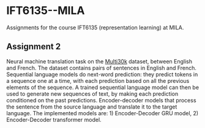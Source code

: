 # IFT6135--MILA
Assignments for the course IFT6135 (representation learning) at MILA.


## Assignment 2
Neural machine translation task on the [Multi30k](https://github.com/multi30k/datasetAssignment) dataset, between English and French.
The dataset contains pairs of sentences in English and French. Sequential language models do next-word prediction: they predict tokens in a sequence one at a time, with
each prediction based on all the previous elements of the sequence. A trained sequential language model can then be used to generate new sequences of text, by making each prediction conditioned on the past predictions. Encoder-decoder models that process the sentence from the source language and translate it to the target language.
The implemented models are: 1) Encoder-Decoder GRU model, 2) Encoder-Decoder transformer model.
